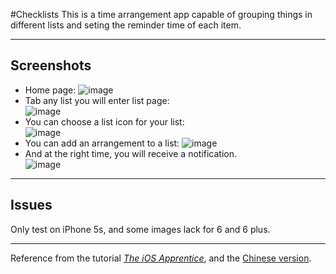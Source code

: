 #Checklists
This is a time arrangement app capable of grouping things in different lists and seting the reminder time of each item. 

----------------------
## Screenshots
* Home page:
![image](./Screenshots/homepage.png)  
* Tab any list you will enter list page:  
![image](./Screenshots/listpage.png)
* You can choose a list icon for your list:  
![image](./Screenshots/chooseIcon.png)
* You can add an arrangement to a list:
![image](./Screenshots/addItem.png)
* And at the right time, you will receive a notification.  
![image](./Screenshots/notification.png)  

-----------------------
## Issues
Only test on iPhone 5s, and some images lack for 6 and 6 plus.

-----------------------
Reference from the tutorial [*The iOS Apprentice*](http://www.raywenderlich.com/store/ios-apprentice), and the [Chinese version](https://github.com/eseedo/kidscoding).

